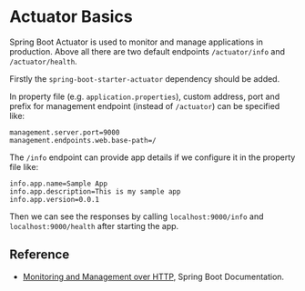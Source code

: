# Actuator Basics

Spring Boot Actuator is used to monitor and manage applications in production. Above all there are two default endpoints `/actuator/info` and `/actuator/health`.

Firstly the `spring-boot-starter-actuator` dependency should be added.

In property file (e.g. `application.properties`), custom address, port and prefix for management endpoint (instead of `/actuator`) can be specified like:

```properties
management.server.port=9000
management.endpoints.web.base-path=/
```

The `/info` endpoint can provide app details if we configure it in the property file like:

```properties
info.app.name=Sample App
info.app.description=This is my sample app
info.app.version=0.0.1
```

Then we can see the responses by calling `localhost:9000/info` and `localhost:9000/health` after starting the app.

## Reference

* [Monitoring and Management over HTTP](https://docs.spring.io/spring-boot/docs/current/reference/html/production-ready-monitoring.html), Spring Boot Documentation.
